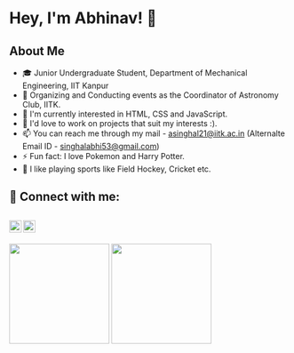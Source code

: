 # Hey, I'm Abhinav! 👋

## About Me

- 🎓 Junior Undergraduate Student, Department of Mechanical Engineering, IIT Kanpur
- 🔭 Organizing and Conducting events as the Coordinator of Astronomy Club, IITK.
- 🌱 I'm currently interested in HTML, CSS and JavaScript.
- 💞️ I'd love to work on projects that suit my interests :).
- 📫 You can reach me through my mail - [asinghal21@iitk.ac.in](mailto:asinghal21@iitk.ac.in) (Alternalte Email ID - [singhalabhi53@gmail.com](mailto:singhalabhi53@gmail.com))
- ⚡ Fun fact: I love Pokemon and Harry Potter.
- 🏑 I like playing sports like Field Hockey, Cricket etc.

## 🔗 Connect with me:

[<img align="left" alt="LinkedIn" width="22px" src="https://cdn.jsdelivr.net/npm/simple-icons@v3/icons/linkedin.svg" />](https://www.linkedin.com/in/abhinavsinghal53/)
[<img align="left" alt="Instagram" width="22px" src="https://cdn.jsdelivr.net/npm/simple-icons@v3/icons/instagram.svg" />](https://www.instagram.com/singhal_abhi_53/)
<br>
---

<a href="https://github.com/AbsHp"><img height="180em" src="https://github-readme-stats.vercel.app/api?username=AbsHp&show_icons=true&hide_border=true&hide=issues&theme=radical"/></a>
<a href="https://github.com/AbsHp"><img height="180em" src="https://github-readme-stats.vercel.app/api/top-langs/?username=AbsHp&layout=compact&theme=radical&langs_count=6&vertical-align=center"/></a>
<br>